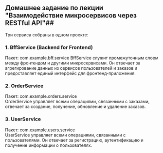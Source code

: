 ## Домашнее задание по лекции "Взаимодействие микросервисов через RESTful API"##

Три сервиса собраны в одном проекте:

### 1. BffService (Backend for Frontend) ###  
Пакет: com.example.bff.service
 BffService служит промежуточным слоем между фронтендом и другими микросервисами. Он отвечает за агрегирование данных из сервисов пользователей и заказов и предоставляет единый интерфейс для фронтенд-приложения.  

### 2. OrderService ###  
Пакет: com.example.orders.service     
OrderService управляет всеми операциями, связанными с заказами, отвечает за создание, получение, обновление и удаление заказов.  

### 3. UserService ###  
Пакет: com.example.users.service  
UserService управляет всеми операциями, связанными с пользователями. Он отвечает за регистрацию, аутентификацию и получение информации о пользователях.  
